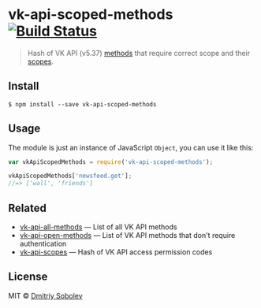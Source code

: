 # vk-api-scoped-methods [![Build Status](https://travis-ci.org/dsblv/vk-api-scoped-methods.svg?branch=master)](https://travis-ci.org/dsblv/vk-api-scoped-methods)

> Hash of VK API (v5.37) [methods](http://vk.com/dev/methods) that require correct scope and their [scopes](http://vk.com/dev/permissions).


## Install

```
$ npm install --save vk-api-scoped-methods
```


## Usage

The module is just an instance of JavaScript `Object`, you can use it like this:

```js
var vkApiScopedMethods = require('vk-api-scoped-methods');

vkApiScopedMethods['newsfeed.get'];
//=> ['wall', 'friends']
```


## Related

- [vk-api-all-methods](https://github.com/dsblv/vk-api-all-methods) — List of all VK API methods
- [vk-api-open-methods](https://github.com/dsblv/vk-api-open-methods) — List of VK API methods that don't require authentication
- [vk-api-scopes](https://github.com/dsblv/vk-api-scopes) — Hash of VK API access permission codes


## License

MIT © [Dmitriy Sobolev](http://vk.com/sobo13v)
